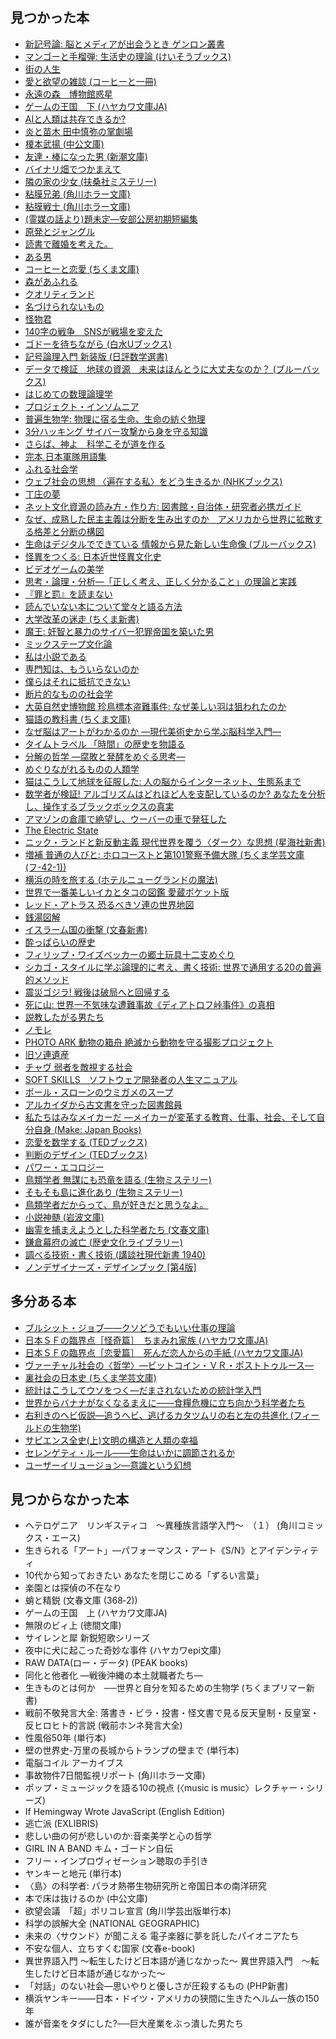 ## 見つかった本
- [新記号論: 脳とメディアが出会うとき ゲンロン叢書](https://www.lib.city.ota.tokyo.jp/bookdetail?retresult=page%3DTOTAL%26key%3D%25E6%2596%25B0%25E8%25A8%2598%25E5%258F%25B7%25E8%25AB%2596%253A%2B%25E8%2584%25B3%25E3%2581%25A8%25E3%2583%25A1%25E3%2583%2587%25E3%2582%25A3%25E3%2582%25A2%25E3%2581%258C%25E5%2587%25BA%25E4%25BC%259A%25E3%2581%2586%25E3%2581%25A8%25E3%2581%258D%2B%25E3%2582%25B2%25E3%2583%25B3%25E3%2583%25AD%25E3%2583%25B3%25E5%258F%25A2%25E6%259B%25B8%26mv%3D50%26pcnt%3D1%26reqsch%3D0%26sort%3D0%26&num=3925936&ctg=1&reqsch=0)
- [マンゴーと手榴弾: 生活史の理論 (けいそうブックス)](https://www.lib.city.ota.tokyo.jp/bookdetail?retresult=page%3DTOTAL%26key%3D%25E3%2583%259E%25E3%2583%25B3%25E3%2582%25B4%25E3%2583%25BC%25E3%2581%25A8%25E6%2589%258B%25E6%25A6%25B4%25E5%25BC%25BE%253A%2B%25E7%2594%259F%25E6%25B4%25BB%25E5%258F%25B2%25E3%2581%25AE%25E7%2590%2586%25E8%25AB%2596%2B%2528%25E3%2581%2591%25E3%2581%2584%25E3%2581%259D%25E3%2581%2586%25E3%2583%2596%25E3%2583%2583%25E3%2582%25AF%25E3%2582%25B9%2529%26mv%3D50%26pcnt%3D1%26reqsch%3D0%26sort%3D0%26&num=3888947&ctg=1&reqsch=0)
- [街の人生](https://www.lib.city.ota.tokyo.jp/bookdetail?retresult=page%3DTOTAL%26key%3D%25E8%25A1%2597%25E3%2581%25AE%25E4%25BA%25BA%25E7%2594%259F%26mv%3D50%26pcnt%3D1%26reqsch%3D0%26sort%3D0%26&num=3372540&ctg=1&reqsch=0)
- [愛と欲望の雑談 (コーヒーと一冊)](https://www.lib.city.ota.tokyo.jp/bookdetail?retresult=page%3DTOTAL%26key%3D%25E6%2584%259B%25E3%2581%25A8%25E6%25AC%25B2%25E6%259C%259B%25E3%2581%25AE%25E9%259B%2591%25E8%25AB%2587%2B%2528%25E3%2582%25B3%25E3%2583%25BC%25E3%2583%2592%25E3%2583%25BC%25E3%2581%25A8%25E4%25B8%2580%25E5%2586%258A%2529%26mv%3D50%26pcnt%3D1%26reqsch%3D0%26sort%3D0%26&num=3648610&ctg=1&reqsch=0)
- [永遠の森　博物館惑星](https://www.lib.city.ota.tokyo.jp/bookdetail?retresult=page%3DTOTAL%26key%3D%25E6%25B0%25B8%25E9%2581%25A0%25E3%2581%25AE%25E6%25A3%25AE%25E3%2580%2580%25E5%258D%259A%25E7%2589%25A9%25E9%25A4%25A8%25E6%2583%2591%25E6%2598%259F%26mv%3D50%26pcnt%3D1%26reqsch%3D0%26sort%3D0%26&num=316014&ctg=1&reqsch=0)
- [ゲームの王国　下 (ハヤカワ文庫JA)](https://www.lib.city.ota.tokyo.jp/bookdetail?retresult=page%3DTOTAL%26key%3D%25E3%2582%25B2%25E3%2583%25BC%25E3%2583%25A0%25E3%2581%25AE%25E7%258E%258B%25E5%259B%25BD%25E3%2580%2580%25E4%25B8%258B%2B%2528%25E3%2583%258F%25E3%2583%25A4%25E3%2582%25AB%25E3%2583%25AF%25E6%2596%2587%25E5%25BA%25ABJA%2529%26mv%3D50%26pcnt%3D1%26reqsch%3D0%26sort%3D0%26&num=3695334&ctg=1&reqsch=0)
- [AIと人類は共存できるか?](https://www.lib.city.ota.tokyo.jp/bookdetail?retresult=page%3DTOTAL%26key%3DAI%25E3%2581%25A8%25E4%25BA%25BA%25E9%25A1%259E%25E3%2581%25AF%25E5%2585%25B1%25E5%25AD%2598%25E3%2581%25A7%25E3%2581%258D%25E3%2582%258B%25E3%2581%258B%253F%26mv%3D50%26pcnt%3D1%26reqsch%3D0%26sort%3D0%26&num=3674354&ctg=1&reqsch=0)
- [炎と苗木 田中慎弥の掌劇場](https://www.lib.city.ota.tokyo.jp/bookdetail?retresult=page%3DTOTAL%26key%3D%25E7%2582%258E%25E3%2581%25A8%25E8%258B%2597%25E6%259C%25A8%2B%25E7%2594%25B0%25E4%25B8%25AD%25E6%2585%258E%25E5%25BC%25A5%25E3%2581%25AE%25E6%258E%258C%25E5%258A%2587%25E5%25A0%25B4%26mv%3D50%26pcnt%3D1%26reqsch%3D0%26sort%3D0%26&num=3616449&ctg=1&reqsch=0)
- [榎本武揚 (中公文庫)](https://www.lib.city.ota.tokyo.jp/bookdetail?retresult=page%3DTOTAL%26key%3D%25E6%25A6%258E%25E6%259C%25AC%25E6%25AD%25A6%25E6%258F%259A%2B%2528%25E4%25B8%25AD%25E5%2585%25AC%25E6%2596%2587%25E5%25BA%25AB%2529%26mv%3D50%26pcnt%3D1%26reqsch%3D0%26sort%3D0%26&num=2862422&ctg=1&reqsch=0)
- [友達・棒になった男 (新潮文庫)](https://www.lib.city.ota.tokyo.jp/bookdetail?retresult=page%3DTOTAL%26key%3D%25E5%258F%258B%25E9%2581%2594%25E3%2583%25BB%25E6%25A3%2592%25E3%2581%25AB%25E3%2581%25AA%25E3%2581%25A3%25E3%2581%259F%25E7%2594%25B7%2B%2528%25E6%2596%25B0%25E6%25BD%25AE%25E6%2596%2587%25E5%25BA%25AB%2529%26mv%3D50%26pcnt%3D1%26reqsch%3D0%26sort%3D0%26&num=675350&ctg=1&reqsch=0)
- [バイナリ畑でつかまえて](https://www.lib.city.ota.tokyo.jp/bookdetail?retresult=page%3DTOTAL%26key%3D%25E3%2583%25A9%25E3%2582%25A4%25E9%25BA%25A6%25E7%2595%2591%25E3%2581%25A7%25E3%2581%25A4%25E3%2581%258B%25E3%2581%25BE%25E3%2581%2588%25E3%2581%25A6%26mv%3D50%26pcnt%3D1%26reqsch%3D0%26sort%3D0%26&num=1080666&ctg=1&reqsch=0)
- [隣の家の少女 (扶桑社ミステリー)](https://www.lib.city.ota.tokyo.jp/bookdetail?retresult=page%3DTOTAL%26key%3D%25E9%259A%25A3%25E3%2581%25AE%25E5%25AE%25B6%25E3%2581%25AE%25E5%25B0%2591%25E5%25A5%25B3%2B%2528%25E6%2589%25B6%25E6%25A1%2591%25E7%25A4%25BE%25E3%2583%259F%25E3%2582%25B9%25E3%2583%2586%25E3%2583%25AA%25E3%2583%25BC%2529%26mv%3D50%26pcnt%3D1%26reqsch%3D0%26sort%3D0%26&num=213087&ctg=1&reqsch=0)
- [粘膜兄弟 (角川ホラー文庫)](https://www.lib.city.ota.tokyo.jp/bookdetail?retresult=page%3DTOTAL%26key%3D%25E7%25B2%2598%25E8%2586%259C%25E5%2585%2584%25E5%25BC%259F%2B%2528%25E8%25A7%2592%25E5%25B7%259D%25E3%2583%259B%25E3%2583%25A9%25E3%2583%25BC%25E6%2596%2587%25E5%25BA%25AB%2529%26mv%3D50%26pcnt%3D1%26reqsch%3D0%26sort%3D0%26&num=2850358&ctg=1&reqsch=0)
- [粘膜戦士 (角川ホラー文庫)](https://www.lib.city.ota.tokyo.jp/bookdetail?retresult=page%3DTOTAL%26key%3D%25E7%25B2%2598%25E8%2586%259C%25E6%2588%25A6%25E5%25A3%25AB%2B%2528%25E8%25A7%2592%25E5%25B7%259D%25E3%2583%259B%25E3%2583%25A9%25E3%2583%25BC%25E6%2596%2587%25E5%25BA%25AB%2529%26mv%3D50%26pcnt%3D1%26reqsch%3D0%26sort%3D0%26&num=3075319&ctg=1&reqsch=0)
- [(霊媒の話より)題未定―安部公房初期短編集](https://www.lib.city.ota.tokyo.jp/bookdetail?retresult=page%3DTOTAL%26key%3D%25E9%259C%258A%25E5%25AA%2592%25E3%2581%25AE%25E8%25A9%25B1%25E3%2582%2588%25E3%2582%258A%2B%25E5%25AE%2589%25E9%2583%25A8%25E5%2585%25AC%25E6%2588%25BF%25E5%2588%259D%25E6%259C%259F%25E7%259F%25AD%25E7%25B7%25A8%25E9%259B%2586%26mv%3D50%26pcnt%3D1%26reqsch%3D0%26sort%3D0%26&num=3195838&ctg=1&reqsch=0)
- [原発とジャングル](https://www.lib.city.ota.tokyo.jp/bookdetail?retresult=page%3DTOTAL%26key%3D%25E5%258E%259F%25E7%2599%25BA%25E3%2581%25A8%25E3%2582%25B8%25E3%2583%25A3%25E3%2583%25B3%25E3%2582%25B0%25E3%2583%25AB%26mv%3D50%26pcnt%3D1%26reqsch%3D0%26sort%3D0%26&num=3842796&ctg=1&reqsch=0)
- [読書で離婚を考えた。](https://www.lib.city.ota.tokyo.jp/bookdetail?retresult=page%3DTOTAL%26key%3D%25E8%25AA%25AD%25E6%259B%25B8%25E3%2581%25A7%25E9%259B%25A2%25E5%25A9%259A%25E3%2582%2592%25E8%2580%2583%25E3%2581%2588%25E3%2581%259F%25E3%2580%2582%26mv%3D50%26pcnt%3D1%26reqsch%3D0%26sort%3D0%26&num=3742434&ctg=1&reqsch=0)
- [ある男](https://www.lib.city.ota.tokyo.jp/bookdetail?retresult=page%3DTOTAL%26key%3D%25E3%2581%2582%25E3%2582%258B%25E7%2594%25B7%26mv%3D50%26pcnt%3D1%26reqsch%3D0%26sort%3D0%26&num=3152701&ctg=1&reqsch=0)
- [コーヒーと恋愛 (ちくま文庫)](https://www.lib.city.ota.tokyo.jp/bookdetail?retresult=page%3DTOTAL%26key%3D%25E3%2582%25B3%25E3%2583%25BC%25E3%2583%2592%25E3%2583%25BC%25E3%2581%25A8%25E6%2581%258B%25E6%2584%259B%2B%2528%25E3%2581%25A1%25E3%2581%258F%25E3%2581%25BE%25E6%2596%2587%25E5%25BA%25AB%2529%26mv%3D50%26pcnt%3D1%26reqsch%3D0%26sort%3D0%26&num=3229534&ctg=1&reqsch=0)
- [森があふれる](https://www.lib.city.ota.tokyo.jp/bookdetail?retresult=page%3DTOTAL%26key%3D%25E6%25A3%25AE%25E3%2581%258C%25E3%2581%2582%25E3%2581%25B5%25E3%2582%258C%25E3%2582%258B%26mv%3D50%26pcnt%3D1%26reqsch%3D0%26sort%3D0%26&num=3967359&ctg=1&reqsch=0)
- [クオリティランド](https://www.lib.city.ota.tokyo.jp/bookdetail?retresult=page%3DTOTAL%26key%3D%25E3%2582%25AF%25E3%2582%25AA%25E3%2583%25AA%25E3%2583%2586%25E3%2582%25A3%25E3%2583%25A9%25E3%2583%25B3%25E3%2583%2589%26mv%3D50%26pcnt%3D1%26reqsch%3D0%26sort%3D0%26&num=3971717&ctg=1&reqsch=0)
- [名づけられないもの](https://www.lib.city.ota.tokyo.jp/bookdetail?retresult=page%3DTOTAL%26key%3D%25E5%2590%258D%25E3%2581%25A5%25E3%2581%2591%25E3%2582%2589%25E3%2582%258C%25E3%2581%25AA%25E3%2581%2584%25E3%2582%2582%25E3%2581%25AE%26mv%3D50%26pcnt%3D1%26reqsch%3D0%26sort%3D0%26&num=3995461&ctg=1&reqsch=0)
- [怪物君](https://www.lib.city.ota.tokyo.jp/bookdetail?retresult=page%3DTOTAL%26key%3D%25E6%2580%25AA%25E7%2589%25A9%25E5%2590%259B%26mv%3D50%26pcnt%3D1%26reqsch%3D0%26sort%3D0%26&num=3622279&ctg=1&reqsch=0)
- [140字の戦争　SNSが戦場を変えた](https://www.lib.city.ota.tokyo.jp/bookdetail?retresult=page%3DTOTAL%26key%3D140%25E5%25AD%2597%25E3%2581%25AE%25E6%2588%25A6%25E4%25BA%2589%25E3%2580%2580SNS%25E3%2581%258C%25E6%2588%25A6%25E5%25A0%25B4%25E3%2582%2592%25E5%25A4%2589%25E3%2581%2588%25E3%2581%259F%26mv%3D50%26pcnt%3D1%26reqsch%3D0%26sort%3D0%26&num=3948328&ctg=1&reqsch=0)
- [ゴドーを待ちながら (白水Uブックス)](https://www.lib.city.ota.tokyo.jp/bookdetail?retresult=page%3DTOTAL%26key%3D%25E3%2582%25B4%25E3%2583%2589%25E3%2583%25BC%25E3%2582%2592%25E5%25BE%2585%25E3%2581%25A1%25E3%2581%25AA%25E3%2581%258C%25E3%2582%2589%2B%2528%25E7%2599%25BD%25E6%25B0%25B4U%25E3%2583%2596%25E3%2583%2583%25E3%2582%25AF%25E3%2582%25B9%2529%26mv%3D50%26pcnt%3D1%26reqsch%3D0%26sort%3D0%26&num=3250697&ctg=1&reqsch=0)
- [記号論理入門 新装版 (日評数学選書)](https://www.lib.city.ota.tokyo.jp/bookdetail?retresult=page%3DTOTAL%26key%3D%25E8%25A8%2598%25E5%258F%25B7%25E8%25AB%2596%25E7%2590%2586%25E5%2585%25A5%25E9%2596%2580%2B%25E6%2596%25B0%25E8%25A3%2585%25E7%2589%2588%2B%2528%25E6%2597%25A5%25E8%25A9%2595%25E6%2595%25B0%25E5%25AD%25A6%25E9%2581%25B8%25E6%259B%25B8%2529%26mv%3D50%26pcnt%3D1%26reqsch%3D0%26sort%3D0%26&num=2106801&ctg=1&reqsch=0)
- [データで検証　地球の資源　未来はほんとうに大丈夫なのか？ (ブルーバックス)](https://www.lib.city.ota.tokyo.jp/bookdetail?retresult=page%3DTOTAL%26key%3D%25E3%2583%2587%25E3%2583%25BC%25E3%2582%25BF%25E3%2581%25A7%25E6%25A4%259C%25E8%25A8%25BC%25E3%2580%2580%25E5%259C%25B0%25E7%2590%2583%25E3%2581%25AE%25E8%25B3%2587%25E6%25BA%2590%25E3%2580%2580%25E6%259C%25AA%25E6%259D%25A5%25E3%2581%25AF%25E3%2581%25BB%25E3%2582%2593%25E3%2581%25A8%25E3%2581%2586%25E3%2581%25AB%25E5%25A4%25A7%25E4%25B8%2588%25E5%25A4%25AB%25E3%2581%25AA%25E3%2581%25AE%25E3%2581%258B%25EF%25BC%259F%2B%2528%25E3%2583%2596%25E3%2583%25AB%25E3%2583%25BC%25E3%2583%2590%25E3%2583%2583%25E3%2582%25AF%25E3%2582%25B9%2529%26mv%3D50%26pcnt%3D1%26reqsch%3D0%26sort%3D0%26&num=3056937&ctg=1&reqsch=0)
- [はじめての数理論理学](https://www.lib.city.ota.tokyo.jp/bookdetail?retresult=page%3DTOTAL%26key%3D%25E3%2581%25AF%25E3%2581%2598%25E3%2582%2581%25E3%2581%25A6%25E3%2581%25AE%25E6%2595%25B0%25E7%2590%2586%25E8%25AB%2596%25E7%2590%2586%25E5%25AD%25A6%26mv%3D50%26pcnt%3D1%26reqsch%3D0%26sort%3D0%26&num=3863673&ctg=1&reqsch=0)
- [プロジェクト・インソムニア](https://www.lib.city.ota.tokyo.jp/bookdetail?retresult=page%3DTOTAL%26key%3D%25E3%2583%2597%25E3%2583%25AD%25E3%2582%25B8%25E3%2582%25A7%25E3%2582%25AF%25E3%2583%2588%25E3%2583%25BB%25E3%2582%25A4%25E3%2583%25B3%25E3%2582%25BD%25E3%2583%25A0%25E3%2583%258B%25E3%2582%25A2%26mv%3D50%26pcnt%3D1%26reqsch%3D0%26sort%3D0%26&num=4059894&ctg=1&reqsch=0)
- [普遍生物学: 物理に宿る生命、生命の紡ぐ物理](https://www.lib.city.ota.tokyo.jp/bookdetail?retresult=page%3DTOTAL%26key%3D%25E6%2599%25AE%25E9%2581%258D%25E7%2594%259F%25E7%2589%25A9%25E5%25AD%25A6%253A%2B%25E7%2589%25A9%25E7%2590%2586%25E3%2581%25AB%25E5%25AE%25BF%25E3%2582%258B%25E7%2594%259F%25E5%2591%25BD%25E3%2580%2581%25E7%2594%259F%25E5%2591%25BD%25E3%2581%25AE%25E7%25B4%25A1%25E3%2581%2590%25E7%2589%25A9%25E7%2590%2586%26mv%3D50%26pcnt%3D1%26reqsch%3D0%26sort%3D0%26&num=3989112&ctg=1&reqsch=0)
- [3分ハッキング サイバー攻撃から身を守る知識](https://www.lib.city.ota.tokyo.jp/bookdetail?retresult=page%3DTOTAL%26key%3D3%25E5%2588%2586%25E3%2583%258F%25E3%2583%2583%25E3%2582%25AD%25E3%2583%25B3%25E3%2582%25B0%2B%25E3%2582%25B5%25E3%2582%25A4%25E3%2583%2590%25E3%2583%25BC%25E6%2594%25BB%25E6%2592%2583%25E3%2581%258B%25E3%2582%2589%25E8%25BA%25AB%25E3%2582%2592%25E5%25AE%2588%25E3%2582%258B%25E7%259F%25A5%25E8%25AD%2598%26mv%3D50%26pcnt%3D1%26reqsch%3D0%26sort%3D0%26&num=4060472&ctg=1&reqsch=0)
- [さらば、神よ　科学こそが道を作る](https://www.lib.city.ota.tokyo.jp/bookdetail?retresult=page%3DTOTAL%26key%3D%25E3%2581%2595%25E3%2582%2589%25E3%2581%25B0%25E3%2580%2581%25E7%25A5%259E%25E3%2582%2588%25E3%2580%2580%25E7%25A7%2591%25E5%25AD%25A6%25E3%2581%2593%25E3%2581%259D%25E3%2581%258C%25E9%2581%2593%25E3%2582%2592%25E4%25BD%259C%25E3%2582%258B%26mv%3D50%26pcnt%3D1%26reqsch%3D0%26sort%3D0%26&num=4061345&ctg=1&reqsch=0)
- [完本 日本軍隊用語集](https://www.lib.city.ota.tokyo.jp/bookdetail?retresult=page%3DTOTAL%26key%3D%25E5%25AE%258C%25E6%259C%25AC%2B%25E6%2597%25A5%25E6%259C%25AC%25E8%25BB%258D%25E9%259A%258A%25E7%2594%25A8%25E8%25AA%259E%25E9%259B%2586%26mv%3D50%26pcnt%3D1%26reqsch%3D0%26sort%3D0%26&num=2985082&ctg=1&reqsch=0)
- [ふれる社会学](https://www.lib.city.ota.tokyo.jp/bookdetail?retresult=page%3DTOTAL%26key%3D%25E3%2581%25B5%25E3%2582%258C%25E3%2582%258B%25E7%25A4%25BE%25E4%25BC%259A%25E5%25AD%25A6%26mv%3D50%26pcnt%3D1%26reqsch%3D0%26sort%3D0%26&num=3992497&ctg=1&reqsch=0)
- [ウェブ社会の思想 〈遍在する私〉をどう生きるか (NHKブックス)](https://www.lib.city.ota.tokyo.jp/bookdetail?retresult=page%3DTOTAL%26key%3D%25E3%2582%25A6%25E3%2582%25A7%25E3%2583%2596%25E7%25A4%25BE%25E4%25BC%259A%25E3%2581%25AE%25E6%2580%259D%25E6%2583%25B3%2B%25E3%2580%2588%25E9%2581%258D%25E5%259C%25A8%25E3%2581%2599%25E3%2582%258B%25E7%25A7%2581%25E3%2580%2589%25E3%2582%2592%25E3%2581%25A9%25E3%2581%2586%25E7%2594%259F%25E3%2581%258D%25E3%2582%258B%25E3%2581%258B%2B%2528NHK%25E3%2583%2596%25E3%2583%2583%25E3%2582%25AF%25E3%2582%25B9%2529%26mv%3D50%26pcnt%3D1%26reqsch%3D0%26sort%3D0%26&num=2425922&ctg=1&reqsch=0)
- [丁庄の夢](https://www.lib.city.ota.tokyo.jp/bookdetail?retresult=page%3DTOTAL%26key%3D%25E4%25B8%2581%25E5%25BA%2584%25E3%2581%25AE%25E5%25A4%25A2%26mv%3D50%26pcnt%3D1%26reqsch%3D0%26sort%3D0%26&num=2374528&ctg=1&reqsch=0)
- [ネット文化資源の読み方・作り方: 図書館・自治体・研究者必携ガイド](https://www.lib.city.ota.tokyo.jp/bookdetail?retresult=page%3DTOTAL%26key%3D%25E3%2583%258D%25E3%2583%2583%25E3%2583%2588%25E6%2596%2587%25E5%258C%2596%25E8%25B3%2587%25E6%25BA%2590%25E3%2581%25AE%25E8%25AA%25AD%25E3%2581%25BF%25E6%2596%25B9%25E3%2583%25BB%25E4%25BD%259C%25E3%2582%258A%25E6%2596%25B9%253A%2B%25E5%259B%25B3%25E6%259B%25B8%25E9%25A4%25A8%25E3%2583%25BB%25E8%2587%25AA%25E6%25B2%25BB%25E4%25BD%2593%25E3%2583%25BB%25E7%25A0%2594%25E7%25A9%25B6%25E8%2580%2585%25E5%25BF%2585%25E6%2590%25BA%25E3%2582%25AC%25E3%2582%25A4%25E3%2583%2589%26mv%3D50%26pcnt%3D1%26reqsch%3D0%26sort%3D0%26&num=3968235&ctg=1&reqsch=0)
- [なぜ、成熟した民主主義は分断を生み出すのか　アメリカから世界に拡散する格差と分断の構図](https://www.lib.city.ota.tokyo.jp/bookdetail?retresult=page%3DTOTAL%26key%3D%25E3%2581%25AA%25E3%2581%259C%25E3%2580%2581%25E6%2588%2590%25E7%2586%259F%25E3%2581%2597%25E3%2581%259F%25E6%25B0%2591%25E4%25B8%25BB%25E4%25B8%25BB%25E7%25BE%25A9%25E3%2581%25AF%25E5%2588%2586%25E6%2596%25AD%25E3%2582%2592%25E7%2594%259F%25E3%2581%25BF%25E5%2587%25BA%25E3%2581%2599%25E3%2581%25AE%25E3%2581%258B%25E3%2580%2580%25E3%2582%25A2%25E3%2583%25A1%25E3%2583%25AA%25E3%2582%25AB%25E3%2581%258B%25E3%2582%2589%25E4%25B8%2596%25E7%2595%258C%25E3%2581%25AB%25E6%258B%25A1%25E6%2595%25A3%25E3%2581%2599%25E3%2582%258B%25E6%25A0%25BC%25E5%25B7%25AE%25E3%2581%25A8%25E5%2588%2586%25E6%2596%25AD%25E3%2581%25AE%25E6%25A7%258B%25E5%259B%25B3%26mv%3D50%26pcnt%3D1%26reqsch%3D0%26sort%3D0%26&num=4006305&ctg=1&reqsch=0)
- [生命はデジタルでできている 情報から見た新しい生命像 (ブルーバックス)](https://www.lib.city.ota.tokyo.jp/bookdetail?retresult=page%3DTOTAL%26key%3D%25E7%2594%259F%25E5%2591%25BD%25E3%2581%25AF%25E3%2583%2587%25E3%2582%25B8%25E3%2582%25BF%25E3%2583%25AB%25E3%2581%25A7%25E3%2581%25A7%25E3%2581%258D%25E3%2581%25A6%25E3%2581%2584%25E3%2582%258B%2B%25E6%2583%2585%25E5%25A0%25B1%25E3%2581%258B%25E3%2582%2589%25E8%25A6%258B%25E3%2581%259F%25E6%2596%25B0%25E3%2581%2597%25E3%2581%2584%25E7%2594%259F%25E5%2591%25BD%25E5%2583%258F%2B%2528%25E3%2583%2596%25E3%2583%25AB%25E3%2583%25BC%25E3%2583%2590%25E3%2583%2583%25E3%2582%25AF%25E3%2582%25B9%2529%26mv%3D50%26pcnt%3D1%26reqsch%3D0%26sort%3D0%26&num=4043956&ctg=1&reqsch=0)
- [怪異をつくる: 日本近世怪異文化史](https://www.lib.city.ota.tokyo.jp/bookdetail?retresult=page%3DTOTAL%26key%3D%25E6%2580%25AA%25E7%2595%25B0%25E3%2582%2592%25E3%2581%25A4%25E3%2581%258F%25E3%2582%258B%253A%2B%25E6%2597%25A5%25E6%259C%25AC%25E8%25BF%2591%25E4%25B8%2596%25E6%2580%25AA%25E7%2595%25B0%25E6%2596%2587%25E5%258C%2596%25E5%258F%25B2%26mv%3D50%26pcnt%3D1%26reqsch%3D0%26sort%3D0%26&num=4029651&ctg=1&reqsch=0)
- [ビデオゲームの美学](https://www.lib.city.ota.tokyo.jp/bookdetail?retresult=page%3DTOTAL%26key%3D%25E3%2583%2593%25E3%2583%2587%25E3%2582%25AA%25E3%2582%25B2%25E3%2583%25BC%25E3%2583%25A0%26mv%3D50%26pcnt%3D1%26reqsch%3D0%26sort%3D0%26&num=3647635&ctg=1&reqsch=0)
- [思考・論理・分析―「正しく考え、正しく分かること」の理論と実践](https://www.lib.city.ota.tokyo.jp/bookdetail?retresult=page%3DTOTAL%26key%3D%25E3%2580%258C%25E6%25AD%25A3%25E3%2581%2597%25E3%2581%258F%25E8%2580%2583%25E3%2581%2588%25E3%2580%2581%25E6%25AD%25A3%25E3%2581%2597%25E3%2581%258F%25E5%2588%2586%25E3%2581%258B%25E3%2582%258B%25E3%2581%2593%25E3%2581%25A8%25E3%2580%258D%25E3%2581%25AE%25E7%2590%2586%25E8%25AB%2596%25E3%2581%25A8%25E5%25AE%259F%25E8%25B7%25B5%26mv%3D50%26pcnt%3D1%26reqsch%3D0%26sort%3D0%26&num=1803521&ctg=1&reqsch=0)
- [『罪と罰』を読まない](https://www.lib.city.ota.tokyo.jp/bookdetail?retresult=page%3DTOTAL%26key%3D%25E3%2580%258E%25E7%25BD%25AA%25E3%2581%25A8%25E7%25BD%25B0%25E3%2580%258F%25E3%2582%2592%25E8%25AA%25AD%25E3%2581%25BE%25E3%2581%25AA%25E3%2581%2584%26mv%3D50%26pcnt%3D1%26reqsch%3D0%26sort%3D0%26&num=3561748&ctg=1&reqsch=0)
- [読んでいない本について堂々と語る方法](https://www.lib.city.ota.tokyo.jp/bookdetail?retresult=page%3DTOTAL%26key%3D%25E8%25AA%25AD%25E3%2582%2593%25E3%2581%25A7%25E3%2581%2584%25E3%2581%25AA%25E3%2581%2584%25E6%259C%25AC%25E3%2581%25AB%25E3%2581%25A4%25E3%2581%2584%25E3%2581%25A6%25E5%25A0%2582%25E3%2580%2585%25E3%2581%25A8%25E8%25AA%259E%25E3%2582%258B%25E6%2596%25B9%25E6%25B3%2595%26mv%3D50%26pcnt%3D1%26reqsch%3D0%26sort%3D0%26&num=2639371&ctg=1&reqsch=0)
- [大学改革の迷走 (ちくま新書)](https://www.lib.city.ota.tokyo.jp/bookdetail?retresult=page%3DTOTAL%26key%3D%25E5%25A4%25A7%25E5%25AD%25A6%25E6%2594%25B9%25E9%259D%25A9%25E3%2581%25AE%25E8%25BF%25B7%25E8%25B5%25B0%2B%2528%25E3%2581%25A1%25E3%2581%258F%25E3%2581%25BE%25E6%2596%25B0%25E6%259B%25B8%2529%26mv%3D50%26pcnt%3D1%26reqsch%3D0%26sort%3D0%26&num=3991598&ctg=1&reqsch=0)
- [魔王: 奸智と暴力のサイバー犯罪帝国を築いた男](https://www.lib.city.ota.tokyo.jp/bookdetail?retresult=page%3DTOTAL%26key%3D%25E9%25AD%2594%25E7%258E%258B%253A%2B%25E5%25A5%25B8%25E6%2599%25BA%25E3%2581%25A8%25E6%259A%25B4%25E5%258A%259B%25E3%2581%25AE%25E3%2582%25B5%25E3%2582%25A4%25E3%2583%2590%25E3%2583%25BC%25E7%258A%25AF%25E7%25BD%25AA%25E5%25B8%259D%25E5%259B%25BD%25E3%2582%2592%25E7%25AF%2589%25E3%2581%2584%25E3%2581%259F%25E7%2594%25B7%26mv%3D50%26pcnt%3D1%26reqsch%3D0%26sort%3D0%26&num=3986661&ctg=1&reqsch=0)
- [ミックステープ文化論](https://www.lib.city.ota.tokyo.jp/bookdetail?retresult=page%3DTOTAL%26key%3D%25E3%2583%259F%25E3%2583%2583%25E3%2582%25AF%25E3%2582%25B9%25E3%2583%2586%25E3%2583%25BC%25E3%2583%2597%25E6%2596%2587%25E5%258C%2596%25E8%25AB%2596%26mv%3D50%26pcnt%3D1%26reqsch%3D0%26sort%3D0%26&num=3861781&ctg=1&reqsch=0)
- [私は小説である](https://www.lib.city.ota.tokyo.jp/bookdetail?retresult=page%3DTOTAL%26key%3D%25E7%25A7%2581%25E3%2581%25AF%25E5%25B0%258F%25E8%25AA%25AC%25E3%2581%25A7%25E3%2581%2582%25E3%2582%258B%26mv%3D50%26pcnt%3D1%26reqsch%3D0%26sort%3D0%26&num=3972650&ctg=1&reqsch=0)
- [専門知は、もういらないのか](https://www.lib.city.ota.tokyo.jp/bookdetail?retresult=page%3DTOTAL%26key%3D%25E5%25B0%2582%25E9%2596%2580%25E7%259F%25A5%25E3%2581%25AF%25E3%2580%2581%25E3%2582%2582%25E3%2581%2586%25E3%2581%2584%25E3%2582%2589%25E3%2581%25AA%25E3%2581%2584%25E3%2581%25AE%25E3%2581%258B%26mv%3D50%26pcnt%3D1%26reqsch%3D0%26sort%3D0%26&num=3959812&ctg=1&reqsch=0)
- [僕らはそれに抵抗できない](https://www.lib.city.ota.tokyo.jp/bookdetail?retresult=page%3DTOTAL%26key%3D%25E5%2583%2595%25E3%2582%2589%25E3%2581%25AF%25E3%2581%259D%25E3%2582%258C%25E3%2581%25AB%25E6%258A%25B5%25E6%258A%2597%25E3%2581%25A7%25E3%2581%258D%25E3%2581%25AA%25E3%2581%2584%26mv%3D50%26pcnt%3D1%26reqsch%3D0%26sort%3D0%26&num=3959895&ctg=1&reqsch=0)
- [断片的なものの社会学](https://www.lib.city.ota.tokyo.jp/bookdetail?retresult=page%3DTOTAL%26key%3D%25E6%2596%25AD%25E7%2589%2587%25E7%259A%2584%25E3%2581%25AA%25E3%2582%2582%25E3%2581%25AE%25E3%2581%25AE%25E7%25A4%25BE%25E4%25BC%259A%25E5%25AD%25A6%26mv%3D50%26pcnt%3D1%26reqsch%3D0%26sort%3D0%26&num=3495467&ctg=1&reqsch=0)
- [大英自然史博物館 珍鳥標本盗難事件: なぜ美しい羽は狙われたのか](https://www.lib.city.ota.tokyo.jp/bookdetail?retresult=page%3DTOTAL%26key%3D%25E5%25A4%25A7%25E8%258B%25B1%25E8%2587%25AA%25E7%2584%25B6%25E5%258F%25B2%25E5%258D%259A%25E7%2589%25A9%25E9%25A4%25A8%2B%25E7%258F%258D%25E9%25B3%25A5%25E6%25A8%2599%25E6%259C%25AC%25E7%259B%2597%25E9%259B%25A3%25E4%25BA%258B%25E4%25BB%25B6%253A%2B%25E3%2581%25AA%25E3%2581%259C%25E7%25BE%258E%25E3%2581%2597%25E3%2581%2584%25E7%25BE%25BD%25E3%2581%25AF%25E7%258B%2599%25E3%2582%258F%25E3%2582%258C%25E3%2581%259F%25E3%2581%25AE%25E3%2581%258B%26mv%3D50%26pcnt%3D1%26reqsch%3D0%26sort%3D0%26&num=3968813&ctg=1&reqsch=0)
- [猫語の教科書 (ちくま文庫)](https://www.lib.city.ota.tokyo.jp/bookdetail?retresult=page%3DTOTAL%26key%3D%25E7%258C%25AB%25E8%25AA%259E%25E3%2581%25AE%25E6%2595%2599%25E7%25A7%2591%25E6%259B%25B8%2B%2528%25E3%2581%25A1%25E3%2581%258F%25E3%2581%25BE%25E6%2596%2587%25E5%25BA%25AB%2529%26mv%3D50%26pcnt%3D1%26reqsch%3D0%26sort%3D0%26&num=230751&ctg=1&reqsch=0)
- [なぜ脳はアートがわかるのか ―現代美術史から学ぶ脳科学入門―](https://www.lib.city.ota.tokyo.jp/bookdetail?retresult=page%3DTOTAL%26key%3D%25E3%2581%25AA%25E3%2581%259C%25E8%2584%25B3%25E3%2581%25AF%25E3%2582%25A2%25E3%2583%25BC%25E3%2583%2588%25E3%2581%258C%25E3%2582%258F%25E3%2581%258B%25E3%2582%258B%25E3%2581%25AE%25E3%2581%258B%2B%25E2%2580%2595%25E7%258F%25BE%25E4%25BB%25A3%25E7%25BE%258E%25E8%25A1%2593%25E5%258F%25B2%25E3%2581%258B%25E3%2582%2589%25E5%25AD%25A6%25E3%2581%25B6%25E8%2584%25B3%25E7%25A7%2591%25E5%25AD%25A6%25E5%2585%25A5%25E9%2596%2580%25E2%2580%2595%26mv%3D50%26pcnt%3D1%26reqsch%3D0%26sort%3D0%26&num=3954509&ctg=1&reqsch=0)
- [タイムトラベル 「時間」の歴史を物語る](https://www.lib.city.ota.tokyo.jp/bookdetail?retresult=page%3DTOTAL%26key%3D%25E3%2582%25BF%25E3%2582%25A4%25E3%2583%25A0%25E3%2583%2588%25E3%2583%25A9%25E3%2583%2599%25E3%2583%25AB%2B%25E3%2580%258C%25E6%2599%2582%25E9%2596%2593%25E3%2580%258D%25E3%2581%25AE%25E6%25AD%25B4%25E5%258F%25B2%25E3%2582%2592%25E7%2589%25A9%25E8%25AA%259E%25E3%2582%258B%26mv%3D50%26pcnt%3D1%26reqsch%3D0%26sort%3D0%26&num=3868770&ctg=1&reqsch=0)
- [分解の哲学 ―腐敗と発酵をめぐる思考―](https://www.lib.city.ota.tokyo.jp/bookdetail?retresult=page%3DTOTAL%26key%3D%25E5%2588%2586%25E8%25A7%25A3%25E3%2581%25AE%25E5%2593%25B2%25E5%25AD%25A6%2B%25E2%2580%2595%25E8%2585%2590%25E6%2595%2597%25E3%2581%25A8%25E7%2599%25BA%25E9%2585%25B5%25E3%2582%2592%25E3%2582%2581%25E3%2581%2590%25E3%2582%258B%25E6%2580%259D%25E8%2580%2583%25E2%2580%2595%26mv%3D50%26pcnt%3D1%26reqsch%3D0%26sort%3D0%26&num=3955103&ctg=1&reqsch=0)
- [めぐりながれるものの人類学](https://www.lib.city.ota.tokyo.jp/bookdetail?retresult=page%3DTOTAL%26key%3D%25E3%2582%2581%25E3%2581%2590%25E3%2582%258A%25E3%2581%25AA%25E3%2581%258C%25E3%2582%258C%25E3%2582%258B%25E3%2582%2582%25E3%2581%25AE%25E3%2581%25AE%25E4%25BA%25BA%25E9%25A1%259E%25E5%25AD%25A6%26mv%3D50%26pcnt%3D1%26reqsch%3D0%26sort%3D0%26&num=3953497&ctg=1&reqsch=0)
- [猫はこうして地球を征服した: 人の脳からインターネット、生態系まで](https://www.lib.city.ota.tokyo.jp/bookdetail?retresult=page%3DTOTAL%26key%3D%25E7%258C%25AB%25E3%2581%25AF%25E3%2581%2593%25E3%2581%2586%25E3%2581%2597%25E3%2581%25A6%25E5%259C%25B0%25E7%2590%2583%25E3%2582%2592%25E5%25BE%2581%25E6%259C%258D%25E3%2581%2597%25E3%2581%259F%253A%2B%25E4%25BA%25BA%25E3%2581%25AE%25E8%2584%25B3%25E3%2581%258B%25E3%2582%2589%25E3%2582%25A4%25E3%2583%25B3%25E3%2582%25BF%25E3%2583%25BC%25E3%2583%258D%25E3%2583%2583%25E3%2583%2588%25E3%2580%2581%25E7%2594%259F%25E6%2585%258B%25E7%25B3%25BB%25E3%2581%25BE%25E3%2581%25A7%26mv%3D50%26pcnt%3D1%26reqsch%3D0%26sort%3D0%26&num=3800912&ctg=1&reqsch=0)
- [数学者が検証!  アルゴリズムはどれほど人を支配しているのか? あなたを分析し、操作するブラックボックスの真実](https://www.lib.city.ota.tokyo.jp/bookdetail?retresult=page%3DTOTAL%26key%3D%25E6%2595%25B0%25E5%25AD%25A6%25E8%2580%2585%25E3%2581%258C%25E6%25A4%259C%25E8%25A8%25BC%2521%2B%2B%25E3%2582%25A2%25E3%2583%25AB%25E3%2582%25B4%25E3%2583%25AA%25E3%2582%25BA%25E3%2583%25A0%25E3%2581%25AF%25E3%2581%25A9%25E3%2582%258C%25E3%2581%25BB%25E3%2581%25A9%25E4%25BA%25BA%25E3%2582%2592%25E6%2594%25AF%25E9%2585%258D%25E3%2581%2597%25E3%2581%25A6%25E3%2581%2584%25E3%2582%258B%25E3%2581%25AE%25E3%2581%258B%253F%2B%25E3%2581%2582%25E3%2581%25AA%25E3%2581%259F%25E3%2582%2592%25E5%2588%2586%25E6%259E%2590%25E3%2581%2597%25E3%2580%2581%25E6%2593%258D%25E4%25BD%259C%25E3%2581%2599%25E3%2582%258B%25E3%2583%2596%25E3%2583%25A9%25E3%2583%2583%25E3%2582%25AF%25E3%2583%259C%25E3%2583%2583%25E3%2582%25AF%25E3%2582%25B9%25E3%2581%25AE%25E7%259C%259F%25E5%25AE%259F%26mv%3D50%26pcnt%3D1%26reqsch%3D0%26sort%3D0%26&num=3938032&ctg=1&reqsch=0)
- [アマゾンの倉庫で絶望し、ウーバーの車で発狂した](https://www.lib.city.ota.tokyo.jp/bookdetail?retresult=page%3DTOTAL%26key%3D%25E3%2582%25A2%25E3%2583%259E%25E3%2582%25BE%25E3%2583%25B3%25E3%2581%25AE%25E5%2580%2589%25E5%25BA%25AB%25E3%2581%25A7%25E7%25B5%25B6%25E6%259C%259B%25E3%2581%2597%25E3%2580%2581%25E3%2582%25A6%25E3%2583%25BC%25E3%2583%2590%25E3%2583%25BC%25E3%2581%25AE%25E8%25BB%258A%25E3%2581%25A7%25E7%2599%25BA%25E7%258B%2582%25E3%2581%2597%25E3%2581%259F%26mv%3D50%26pcnt%3D1%26reqsch%3D0%26sort%3D0%26&num=3926480&ctg=1&reqsch=0)
- [The Electric State](https://www.lib.city.ota.tokyo.jp/bookdetail?retresult=page%3DTOTAL%26key%3DThe%2BElectric%2BState%26mv%3D50%26pcnt%3D1%26reqsch%3D0%26sort%3D0%26&num=3934266&ctg=1&reqsch=0)
- [ニック・ランドと新反動主義 現代世界を覆う〈ダーク〉な思想 (星海社新書)](https://www.lib.city.ota.tokyo.jp/bookdetail?retresult=page%3DTOTAL%26key%3D%25E3%2583%258B%25E3%2583%2583%25E3%2582%25AF%25E3%2583%25BB%25E3%2583%25A9%25E3%2583%25B3%25E3%2583%2589%25E3%2581%25A8%25E6%2596%25B0%25E5%258F%258D%25E5%258B%2595%25E4%25B8%25BB%25E7%25BE%25A9%2B%25E7%258F%25BE%25E4%25BB%25A3%25E4%25B8%2596%25E7%2595%258C%25E3%2582%2592%25E8%25A6%2586%25E3%2581%2586%25E3%2580%2588%25E3%2583%2580%25E3%2583%25BC%25E3%2582%25AF%25E3%2580%2589%25E3%2581%25AA%25E6%2580%259D%25E6%2583%25B3%2B%2528%25E6%2598%259F%25E6%25B5%25B7%25E7%25A4%25BE%25E6%2596%25B0%25E6%259B%25B8%2529%26mv%3D50%26pcnt%3D1%26reqsch%3D0%26sort%3D0%26&num=3948739&ctg=1&reqsch=0)
- [増補 普通の人びと: ホロコーストと第101警察予備大隊 (ちくま学芸文庫 (フ-42-1))](https://www.lib.city.ota.tokyo.jp/bookdetail?retresult=page%3DTOTAL%26key%3D%25E5%25A2%2597%25E8%25A3%259C%2B%25E6%2599%25AE%25E9%2580%259A%25E3%2581%25AE%25E4%25BA%25BA%25E3%2581%25B3%25E3%2581%25A8%253A%2B%25E3%2583%259B%25E3%2583%25AD%25E3%2582%25B3%25E3%2583%25BC%25E3%2582%25B9%25E3%2583%2588%25E3%2581%25A8%25E7%25AC%25AC101%25E8%25AD%25A6%25E5%25AF%259F%25E4%25BA%2588%25E5%2582%2599%25E5%25A4%25A7%25E9%259A%258A%2B%2528%25E3%2581%25A1%25E3%2581%258F%25E3%2581%25BE%25E5%25AD%25A6%25E8%258A%25B8%25E6%2596%2587%25E5%25BA%25AB%2B%2528%25E3%2583%2595-42-1%2529%2529%26mv%3D50%26pcnt%3D1%26reqsch%3D0%26sort%3D0%26&num=3943549&ctg=1&reqsch=0)
- [横浜の時を旅する (ホテルニューグランドの魔法)](https://www.lib.city.ota.tokyo.jp/bookdetail?retresult=page%3DTOTAL%26key%3D%25E6%25A8%25AA%25E6%25B5%259C%25E3%2581%25AE%25E6%2599%2582%25E3%2582%2592%25E6%2597%2585%25E3%2581%2599%25E3%2582%258B%2B%2528%25E3%2583%259B%25E3%2583%2586%25E3%2583%25AB%25E3%2583%258B%25E3%2583%25A5%25E3%2583%25BC%25E3%2582%25B0%25E3%2583%25A9%25E3%2583%25B3%25E3%2583%2589%25E3%2581%25AE%25E9%25AD%2594%25E6%25B3%2595%2529%26mv%3D50%26pcnt%3D1%26reqsch%3D0%26sort%3D0%26&num=3056476&ctg=1&reqsch=0)
- [世界で一番美しいイカとタコの図鑑 愛蔵ポケット版](https://www.lib.city.ota.tokyo.jp/bookdetail?retresult=page%3DTOTAL%26key%3D%25E4%25B8%2596%25E7%2595%258C%25E3%2581%25A7%25E4%25B8%2580%25E7%2595%25AA%25E7%25BE%258E%25E3%2581%2597%25E3%2581%2584%25E3%2582%25A4%25E3%2582%25AB%25E3%2581%25A8%25E3%2582%25BF%25E3%2582%25B3%25E3%2581%25AE%25E5%259B%25B3%25E9%2591%2591%26mv%3D50%26pcnt%3D1%26reqsch%3D0%26sort%3D0%26&num=3381547&ctg=1&reqsch=0)
- [レッド・アトラス 恐るべきソ連の世界地図](https://www.lib.city.ota.tokyo.jp/bookdetail?retresult=page%3DTOTAL%26key%3D%25E3%2583%25AC%25E3%2583%2583%25E3%2583%2589%25E3%2583%25BB%25E3%2582%25A2%25E3%2583%2588%25E3%2583%25A9%25E3%2582%25B9%2B%25E6%2581%2590%25E3%2582%258B%25E3%2581%25B9%25E3%2581%258D%25E3%2582%25BD%25E9%2580%25A3%25E3%2581%25AE%25E4%25B8%2596%25E7%2595%258C%25E5%259C%25B0%25E5%259B%25B3%26mv%3D50%26pcnt%3D1%26reqsch%3D0%26sort%3D0%26&num=3928676&ctg=1&reqsch=0)
- [銭湯図解](https://www.lib.city.ota.tokyo.jp/bookdetail?retresult=page%3DTOTAL%26key%3D%25E9%258A%25AD%25E6%25B9%25AF%25E5%259B%25B3%25E8%25A7%25A3%26mv%3D50%26pcnt%3D1%26reqsch%3D0%26sort%3D0%26&num=3919557&ctg=1&reqsch=0)
- [イスラーム国の衝撃 (文春新書)](https://www.lib.city.ota.tokyo.jp/bookdetail?retresult=page%3DTOTAL%26key%3D%25E3%2582%25A4%25E3%2582%25B9%25E3%2583%25A9%25E3%2583%25BC%25E3%2583%25A0%25E5%259B%25BD%25E3%2581%25AE%25E8%25A1%259D%25E6%2592%2583%2B%2528%25E6%2596%2587%25E6%2598%25A5%25E6%2596%25B0%25E6%259B%25B8%2529%26mv%3D50%26pcnt%3D1%26reqsch%3D0%26sort%3D0%26&num=3448627&ctg=1&reqsch=0)
- [酔っぱらいの歴史](https://www.lib.city.ota.tokyo.jp/bookdetail?retresult=page%3DTOTAL%26key%3D%25E9%2585%2594%25E3%2581%25A3%25E3%2581%25B1%25E3%2582%2589%25E3%2581%2584%25E3%2581%25AE%25E6%25AD%25B4%25E5%258F%25B2%26mv%3D50%26pcnt%3D1%26reqsch%3D0%26sort%3D0%26&num=3903756&ctg=1&reqsch=0)
- [フィリップ・ワイズベッカーの郷土玩具十二支めぐり](https://www.lib.city.ota.tokyo.jp/bookdetail?retresult=page%3DTOTAL%26key%3D%25E3%2583%2595%25E3%2582%25A3%25E3%2583%25AA%25E3%2583%2583%25E3%2583%2597%25E3%2583%25BB%25E3%2583%25AF%25E3%2582%25A4%25E3%2582%25BA%25E3%2583%2599%25E3%2583%2583%25E3%2582%25AB%25E3%2583%25BC%25E3%2581%25AE%25E9%2583%25B7%25E5%259C%259F%25E7%258E%25A9%25E5%2585%25B7%25E5%258D%2581%25E4%25BA%258C%25E6%2594%25AF%25E3%2582%2581%25E3%2581%2590%25E3%2582%258A%26mv%3D50%26pcnt%3D1%26reqsch%3D0%26sort%3D0%26&num=3893078&ctg=1&reqsch=0)
- [シカゴ・スタイルに学ぶ論理的に考え、書く技術: 世界で通用する20の普遍的メソッド](https://www.lib.city.ota.tokyo.jp/bookdetail?retresult=page%3DTOTAL%26key%3D%25E3%2582%25B7%25E3%2582%25AB%25E3%2582%25B4%25E3%2583%25BB%25E3%2582%25B9%25E3%2582%25BF%25E3%2582%25A4%25E3%2583%25AB%25E3%2581%25AB%25E5%25AD%25A6%25E3%2581%25B6%25E8%25AB%2596%25E7%2590%2586%25E7%259A%2584%25E3%2581%25AB%25E8%2580%2583%25E3%2581%2588%25E3%2580%2581%25E6%259B%25B8%25E3%2581%258F%25E6%258A%2580%25E8%25A1%2593%253A%2B%25E4%25B8%2596%25E7%2595%258C%25E3%2581%25A7%25E9%2580%259A%25E7%2594%25A8%25E3%2581%2599%25E3%2582%258B20%25E3%2581%25AE%25E6%2599%25AE%25E9%2581%258D%25E7%259A%2584%25E3%2583%25A1%25E3%2582%25BD%25E3%2583%2583%25E3%2583%2589%26mv%3D50%26pcnt%3D1%26reqsch%3D0%26sort%3D0%26&num=3447138&ctg=1&reqsch=0)
- [震災ゴジラ! 戦後は破局へと回帰する](https://www.lib.city.ota.tokyo.jp/bookdetail?retresult=page%3DTOTAL%26key%3D%25E9%259C%2587%25E7%2581%25BD%25E3%2582%25B4%25E3%2582%25B8%25E3%2583%25A9%2521%2B%25E6%2588%25A6%25E5%25BE%258C%25E3%2581%25AF%25E7%25A0%25B4%25E5%25B1%2580%25E3%2581%25B8%25E3%2581%25A8%25E5%259B%259E%25E5%25B8%25B0%25E3%2581%2599%25E3%2582%258B%26mv%3D50%26pcnt%3D1%26reqsch%3D0%26sort%3D0%26&num=3283515&ctg=1&reqsch=0)
- [死に山: 世界一不気味な遭難事故《ディアトロフ峠事件》の真相](https://www.lib.city.ota.tokyo.jp/bookdetail?retresult=page%3DTOTAL%26key%3D%25E6%25AD%25BB%25E3%2581%25AB%25E5%25B1%25B1%253A%2B%25E4%25B8%2596%25E7%2595%258C%25E4%25B8%2580%25E4%25B8%258D%25E6%25B0%2597%25E5%2591%25B3%25E3%2581%25AA%25E9%2581%25AD%25E9%259B%25A3%25E4%25BA%258B%25E6%2595%2585%25E3%2580%258A%25E3%2583%2587%25E3%2582%25A3%25E3%2582%25A2%25E3%2583%2588%25E3%2583%25AD%25E3%2583%2595%25E5%25B3%25A0%25E4%25BA%258B%25E4%25BB%25B6%25E3%2580%258B%25E3%2581%25AE%25E7%259C%259F%25E7%259B%25B8%26mv%3D50%26pcnt%3D1%26reqsch%3D0%26sort%3D0%26&num=3871601&ctg=1&reqsch=0)
- [説教したがる男たち](https://www.lib.city.ota.tokyo.jp/bookdetail?retresult=page%3DTOTAL%26key%3D%25E8%25AA%25AC%25E6%2595%2599%25E3%2581%2597%25E3%2581%259F%25E3%2581%258C%25E3%2582%258B%25E7%2594%25B7%25E3%2581%259F%25E3%2581%25A1%26mv%3D50%26pcnt%3D1%26reqsch%3D0%26sort%3D0%26&num=3871333&ctg=1&reqsch=0)
- [ノモレ](https://www.lib.city.ota.tokyo.jp/bookdetail?retresult=page%3DTOTAL%26key%3D%25E3%2583%258E%25E3%2583%25A2%25E3%2583%25AC%26mv%3D50%26pcnt%3D1%26reqsch%3D0%26sort%3D0%26&num=3853121&ctg=1&reqsch=0)
- [PHOTO ARK 動物の箱舟 絶滅から動物を守る撮影プロジェクト](https://www.lib.city.ota.tokyo.jp/bookdetail?retresult=page%3DTOTAL%26key%3DPHOTO%2BARK%2B%25E5%258B%2595%25E7%2589%25A9%25E3%2581%25AE%25E7%25AE%25B1%25E8%2588%259F%2B%25E7%25B5%25B6%25E6%25BB%2585%25E3%2581%258B%25E3%2582%2589%25E5%258B%2595%25E7%2589%25A9%25E3%2582%2592%25E5%25AE%2588%25E3%2582%258B%25E6%2592%25AE%25E5%25BD%25B1%25E3%2583%2597%25E3%2583%25AD%25E3%2582%25B8%25E3%2582%25A7%25E3%2582%25AF%25E3%2583%2588%26mv%3D50%26pcnt%3D1%26reqsch%3D0%26sort%3D0%26&num=3759310&ctg=1&reqsch=0)
- [旧ソ連遺産](https://www.lib.city.ota.tokyo.jp/bookdetail?retresult=page%3DTOTAL%26key%3D%25E6%2597%25A7%25E5%2585%25B1%25E7%2594%25A3%25E9%2581%25BA%25E7%2594%25A3%26mv%3D50%26pcnt%3D1%26reqsch%3D0%26sort%3D0%26&num=3957193&ctg=1&reqsch=0)
- [チャヴ 弱者を敵視する社会](https://www.lib.city.ota.tokyo.jp/bookdetail?retresult=page%3DTOTAL%26key%3D%25E3%2583%2581%25E3%2583%25A3%25E3%2583%25B4%2B%25E5%25BC%25B1%25E8%2580%2585%25E3%2582%2592%25E6%2595%25B5%25E8%25A6%2596%25E3%2581%2599%25E3%2582%258B%25E7%25A4%25BE%25E4%25BC%259A%26mv%3D50%26pcnt%3D1%26reqsch%3D0%26sort%3D0%26&num=3751923&ctg=1&reqsch=0)
- [SOFT SKILLS　ソフトウェア開発者の人生マニュアル](https://www.lib.city.ota.tokyo.jp/bookdetail?retresult=page%3DTOTAL%26key%3DSOFT%2BSKILLS%25E3%2580%2580%25E3%2582%25BD%25E3%2583%2595%25E3%2583%2588%25E3%2582%25A6%25E3%2582%25A7%25E3%2582%25A2%25E9%2596%258B%25E7%2599%25BA%25E8%2580%2585%25E3%2581%25AE%25E4%25BA%25BA%25E7%2594%259F%25E3%2583%259E%25E3%2583%258B%25E3%2583%25A5%25E3%2582%25A2%25E3%2583%25AB%26mv%3D50%26pcnt%3D1%26reqsch%3D0%26sort%3D0%26&num=3616388&ctg=1&reqsch=0)
- [ポール・スローンのウミガメのスープ](https://www.lib.city.ota.tokyo.jp/bookdetail?retresult=page%3DTOTAL%26key%3D%25E3%2583%259D%25E3%2583%25BC%25E3%2583%25AB%25E3%2583%25BB%25E3%2582%25B9%25E3%2583%25AD%25E3%2583%25BC%25E3%2583%25B3%25E3%2581%25AE%25E3%2582%25A6%25E3%2583%259F%25E3%2582%25AC%25E3%2583%25A1%25E3%2581%25AE%25E3%2582%25B9%25E3%2583%25BC%25E3%2583%2597%26mv%3D50%26pcnt%3D1%26reqsch%3D0%26sort%3D0%26&num=2375796&ctg=1&reqsch=0)
- [アルカイダから古文書を守った図書館員](https://www.lib.city.ota.tokyo.jp/bookdetail?retresult=page%3DTOTAL%26key%3D%25E3%2582%25A2%25E3%2583%25AB%25E3%2582%25AB%25E3%2582%25A4%25E3%2583%2580%25E3%2581%258B%25E3%2582%2589%25E5%258F%25A4%25E6%2596%2587%25E6%259B%25B8%25E3%2582%2592%25E5%25AE%2588%25E3%2581%25A3%25E3%2581%259F%25E5%259B%25B3%25E6%259B%25B8%25E9%25A4%25A8%25E5%2593%25A1%26mv%3D50%26pcnt%3D1%26reqsch%3D0%26sort%3D0%26&num=3740233&ctg=1&reqsch=0)
- [私たちはみなメイカーだ ―メイカーが変革する教育、仕事、社会、そして自分自身 (Make: Japan Books)](https://www.lib.city.ota.tokyo.jp/bookdetail?retresult=page%3DTOTAL%26key%3D%25E7%25A7%2581%25E3%2581%259F%25E3%2581%25A1%25E3%2581%25AF%25E3%2581%25BF%25E3%2581%25AA%25E3%2583%25A1%25E3%2582%25A4%25E3%2582%25AB%25E3%2583%25BC%25E3%2581%25A0%2B%25E2%2580%2595%25E3%2583%25A1%25E3%2582%25A4%25E3%2582%25AB%25E3%2583%25BC%25E3%2581%258C%25E5%25A4%2589%25E9%259D%25A9%25E3%2581%2599%25E3%2582%258B%25E6%2595%2599%25E8%2582%25B2%25E3%2580%2581%25E4%25BB%2595%25E4%25BA%258B%25E3%2580%2581%25E7%25A4%25BE%25E4%25BC%259A%25E3%2580%2581%25E3%2581%259D%25E3%2581%2597%25E3%2581%25A6%25E8%2587%25AA%25E5%2588%2586%25E8%2587%25AA%25E8%25BA%25AB%2B%2528Make%253A%2BJapan%2BBooks%2529%26mv%3D50%26pcnt%3D1%26reqsch%3D0%26sort%3D0%26&num=3759386&ctg=1&reqsch=0)
- [恋愛を数学する (TEDブックス)](https://www.lib.city.ota.tokyo.jp/bookdetail?retresult=page%3DTOTAL%26key%3D%25E6%2581%258B%25E6%2584%259B%25E3%2582%2592%25E6%2595%25B0%25E5%25AD%25A6%25E3%2581%2599%25E3%2582%258B%2B%2528TED%25E3%2583%2596%25E3%2583%2583%25E3%2582%25AF%25E3%2582%25B9%2529%26mv%3D50%26pcnt%3D1%26reqsch%3D0%26sort%3D0%26&num=3702769&ctg=1&reqsch=0)
- [判断のデザイン (TEDブックス)](https://www.lib.city.ota.tokyo.jp/bookdetail?retresult=page%3DTOTAL%26key%3D%25E5%2588%25A4%25E6%2596%25AD%25E3%2581%25AE%25E3%2583%2587%25E3%2582%25B6%25E3%2582%25A4%25E3%2583%25B3%2B%2528TED%25E3%2583%2596%25E3%2583%2583%25E3%2582%25AF%25E3%2582%25B9%2529%26mv%3D50%26pcnt%3D1%26reqsch%3D0%26sort%3D0%26&num=3744579&ctg=1&reqsch=0)
- [パワー・エコロジー](https://www.lib.city.ota.tokyo.jp/bookdetail?retresult=page%3DTOTAL%26key%3D%25E3%2583%2587%25E3%2582%25A3%25E3%2583%25BC%25E3%2583%2597%25E3%2583%25BB%25E3%2582%25A8%25E3%2582%25B3%25E3%2583%25AD%25E3%2582%25B8%25E3%2583%25BC%26mv%3D50%26pcnt%3D1%26reqsch%3D0%26sort%3D0%26&num=1010867&ctg=1&reqsch=0)
- [鳥類学者 無謀にも恐竜を語る (生物ミステリー)](https://www.lib.city.ota.tokyo.jp/bookdetail?retresult=page%3DTOTAL%26key%3D%25E9%25B3%25A5%25E9%25A1%259E%25E5%25AD%25A6%25E8%2580%2585%2B%25E7%2584%25A1%25E8%25AC%2580%25E3%2581%25AB%25E3%2582%2582%25E6%2581%2590%25E7%25AB%259C%25E3%2582%2592%25E8%25AA%259E%25E3%2582%258B%2B%2528%25E7%2594%259F%25E7%2589%25A9%25E3%2583%259F%25E3%2582%25B9%25E3%2583%2586%25E3%2583%25AA%25E3%2583%25BC%2529%26mv%3D50%26pcnt%3D1%26reqsch%3D0%26sort%3D0%26&num=3216699&ctg=1&reqsch=0)
- [そもそも島に進化あり (生物ミステリー)](https://www.lib.city.ota.tokyo.jp/bookdetail?retresult=page%3DTOTAL%26key%3D%25E3%2581%259D%25E3%2582%2582%25E3%2581%259D%25E3%2582%2582%25E5%25B3%25B6%25E3%2581%25AB%25E9%2580%25B2%25E5%258C%2596%25E3%2581%2582%25E3%2582%258A%2B%2528%25E7%2594%259F%25E7%2589%25A9%25E3%2583%259F%25E3%2582%25B9%25E3%2583%2586%25E3%2583%25AA%25E3%2583%25BC%2529%26mv%3D50%26pcnt%3D1%26reqsch%3D0%26sort%3D0%26&num=3633475&ctg=1&reqsch=0)
- [鳥類学者だからって、鳥が好きだと思うなよ。](https://www.lib.city.ota.tokyo.jp/bookdetail?retresult=page%3DTOTAL%26key%3D%25E9%25B3%25A5%25E9%25A1%259E%25E5%25AD%25A6%25E8%2580%2585%25E3%2581%25A0%25E3%2581%258B%25E3%2582%2589%25E3%2581%25A3%25E3%2581%25A6%25E3%2580%2581%25E9%25B3%25A5%25E3%2581%258C%25E5%25A5%25BD%25E3%2581%258D%25E3%2581%25A0%25E3%2581%25A8%25E6%2580%259D%25E3%2581%2586%25E3%2581%25AA%25E3%2582%2588%25E3%2580%2582%26mv%3D50%26pcnt%3D1%26reqsch%3D0%26sort%3D0%26&num=3724255&ctg=1&reqsch=0)
- [小説神髄 (岩波文庫)](https://www.lib.city.ota.tokyo.jp/bookdetail?retresult=page%3DTOTAL%26key%3D%25E5%25B0%258F%25E8%25AA%25AC%25E7%25A5%259E%25E9%25AB%2584%2B%2528%25E5%25B2%25A9%25E6%25B3%25A2%25E6%2596%2587%25E5%25BA%25AB%2529%26mv%3D50%26pcnt%3D1%26reqsch%3D0%26sort%3D0%26&num=2985044&ctg=1&reqsch=0)
- [幽霊を捕まえようとした科学者たち (文春文庫)](https://www.lib.city.ota.tokyo.jp/bookdetail?retresult=page%3DTOTAL%26key%3D%25E5%25B9%25BD%25E9%259C%258A%25E3%2582%2592%25E6%258D%2595%25E3%2581%25BE%25E3%2581%2588%25E3%2582%2588%25E3%2581%2586%25E3%2581%25A8%25E3%2581%2597%25E3%2581%259F%25E7%25A7%2591%25E5%25AD%25A6%25E8%2580%2585%25E3%2581%259F%25E3%2581%25A1%26mv%3D50%26pcnt%3D1%26reqsch%3D0%26sort%3D0%26&num=2418115&ctg=1&reqsch=0)
- [鎌倉幕府の滅亡 (歴史文化ライブラリー)](https://www.lib.city.ota.tokyo.jp/bookdetail?retresult=page%3DTOTAL%26key%3D%25E9%258E%258C%25E5%2580%2589%25E5%25B9%2595%25E5%25BA%259C%25E3%2581%25AE%25E6%25BB%2585%25E4%25BA%25A1%2B%2528%25E6%25AD%25B4%25E5%258F%25B2%25E6%2596%2587%25E5%258C%2596%25E3%2583%25A9%25E3%2582%25A4%25E3%2583%2596%25E3%2583%25A9%25E3%2583%25AA%25E3%2583%25BC%2529%26mv%3D50%26pcnt%3D1%26reqsch%3D0%26sort%3D0%26&num=2945214&ctg=1&reqsch=0)
- [調べる技術・書く技術 (講談社現代新書 1940)](https://www.lib.city.ota.tokyo.jp/bookdetail?retresult=page%3DTOTAL%26key%3D%25E8%25AA%25BF%25E3%2581%25B9%25E3%2582%258B%25E6%258A%2580%25E8%25A1%2593%25E3%2583%25BB%25E6%259B%25B8%25E3%2581%258F%25E6%258A%2580%25E8%25A1%2593%2B%2528%25E8%25AC%259B%25E8%25AB%2587%25E7%25A4%25BE%25E7%258F%25BE%25E4%25BB%25A3%25E6%2596%25B0%25E6%259B%25B8%2B1940%2529%26mv%3D50%26pcnt%3D1%26reqsch%3D0%26sort%3D0%26&num=2559238&ctg=1&reqsch=0)
- [ノンデザイナーズ・デザインブック [第4版]](https://www.lib.city.ota.tokyo.jp/bookdetail?retresult=page%3DTOTAL%26key%3D%25E3%2583%258E%25E3%2583%25B3%25E3%2583%2587%25E3%2582%25B6%25E3%2582%25A4%25E3%2583%258A%25E3%2583%25BC%25E3%2582%25BA%25E3%2583%25BB%25E3%2583%2587%25E3%2582%25B6%25E3%2582%25A4%25E3%2583%25B3%25E3%2583%2596%25E3%2583%2583%25E3%2582%25AF%2B%255B%25E7%25AC%25AC4%25E7%2589%2588%255D%26mv%3D50%26pcnt%3D1%26reqsch%3D0%26sort%3D0%26&num=3630142&ctg=1&reqsch=0)
## 多分ある本
- [ブルシット・ジョブ――クソどうでもいい仕事の理論](https://www.lib.city.ota.tokyo.jp/bookdetail?retresult=page%3DTOTAL%26key%3D%25E3%2583%2596%25E3%2583%25AB%25E3%2582%25B7%25E3%2583%2583%25E3%2583%2588%25E3%2583%25BB%25E3%2582%25B8%25E3%2583%25A7%25E3%2583%2596%2B%25E2%2580%2595%25E2%2580%2595%2B%25E3%2582%25AF%25E3%2582%25BD%2B%25E3%2581%25A9%25E3%2581%2586%2B%25E3%2581%25A7%25E3%2582%2582%2B%25E3%2581%2584%25E3%2581%2584%2B%25E4%25BB%2595%25E4%25BA%258B%2B%25E3%2581%25AE%2B%25E7%2590%2586%25E8%25AB%2596%26mv%3D50%26pcnt%3D1%26reqsch%3D0%26sort%3D0%26&num=4065445&ctg=1&reqsch=0)
- [日本ＳＦの臨界点［怪奇篇］　ちまみれ家族 (ハヤカワ文庫JA)](https://www.lib.city.ota.tokyo.jp/bookdetail?retresult=page%3DTOTAL%26key%3D%25E6%2597%25A5%25E6%259C%25AC%2B%25EF%25BC%25B3%25EF%25BC%25A6%2B%25E3%2581%25AE%2B%25E8%2587%25A8%25E7%2595%258C%2B%25E7%2582%25B9%2B%25EF%25BC%25BB%2B%25E6%2580%25AA%25E5%25A5%2587%2B%25E7%25AF%2587%2B%25EF%25BC%25BD%2B%25E3%2580%2580%2B%25E3%2581%25A1%2B%25E3%2581%25BE%25E3%2581%25BF%25E3%2582%258C%2B%25E5%25AE%25B6%25E6%2597%258F%2B%2528%2B%25E3%2583%258F%25E3%2583%25A4%25E3%2582%25AB%25E3%2583%25AF%2B%25E6%2596%2587%25E5%25BA%25AB%2BJA%2B%2529%26mv%3D50%26pcnt%3D1%26reqsch%3D0%26sort%3D0%26&num=4059836&ctg=1&reqsch=0)
- [日本ＳＦの臨界点［恋愛篇］　死んだ恋人からの手紙 (ハヤカワ文庫JA)](https://www.lib.city.ota.tokyo.jp/bookdetail?retresult=page%3DTOTAL%26key%3D%25E6%2597%25A5%25E6%259C%25AC%2B%25EF%25BC%25B3%25EF%25BC%25A6%2B%25E3%2581%25AE%2B%25E8%2587%25A8%25E7%2595%258C%2B%25E7%2582%25B9%2B%25EF%25BC%25BB%2B%25E6%2581%258B%25E6%2584%259B%2B%25E7%25AF%2587%2B%25EF%25BC%25BD%2B%25E3%2580%2580%2B%25E6%25AD%25BB%25E3%2582%2593%2B%25E3%2581%25A0%2B%25E6%2581%258B%25E4%25BA%25BA%2B%25E3%2581%258B%25E3%2582%2589%2B%25E3%2581%25AE%2B%25E6%2589%258B%25E7%25B4%2599%2B%2528%2B%25E3%2583%258F%25E3%2583%25A4%25E3%2582%25AB%25E3%2583%25AF%2B%25E6%2596%2587%25E5%25BA%25AB%2BJA%2B%2529%26mv%3D50%26pcnt%3D1%26reqsch%3D0%26sort%3D0%26&num=4059833&ctg=1&reqsch=0)
- [ヴァーチャル社会の〈哲学〉―ビットコイン・ＶＲ・ポストトゥルース―](https://www.lib.city.ota.tokyo.jp/bookdetail?retresult=page%3DTOTAL%26key%3D%25E3%2583%25B4%25E3%2582%25A1%25E3%2583%25BC%25E3%2583%2581%25E3%2583%25A3%25E3%2583%25AB%2B%25E7%25A4%25BE%25E4%25BC%259A%2B%25E3%2581%25AE%2B%25E3%2580%2588%2B%25E5%2593%25B2%25E5%25AD%25A6%2B%25E3%2580%2589%2B%25E2%2580%2595%2B%25E3%2583%2593%25E3%2583%2583%25E3%2583%2588%2B%25E3%2582%25B3%25E3%2582%25A4%25E3%2583%25B3%2B%25E3%2583%25BB%2B%25EF%25BC%25B6%25EF%25BC%25B2%2B%25E3%2583%25BB%2B%25E3%2583%259D%25E3%2582%25B9%25E3%2583%2588%25E3%2583%2588%25E3%2582%25A5%25E3%2583%25AB%25E3%2583%25BC%25E3%2582%25B9%2B%25E2%2580%2595%26mv%3D50%26pcnt%3D1%26reqsch%3D0%26sort%3D0%26&num=3904763&ctg=1&reqsch=0)
- [裏社会の日本史 (ちくま学芸文庫)](https://www.lib.city.ota.tokyo.jp/bookdetail?retresult=page%3DTOTAL%26key%3D%25E8%25A3%258F%2B%25E7%25A4%25BE%25E4%25BC%259A%2B%25E3%2581%25AE%2B%25E6%2597%25A5%25E6%259C%25AC%2B%25E5%258F%25B2%2B%2528%2B%25E3%2581%25A1%25E3%2581%258F%2B%25E3%2581%25BE%2B%25E5%25AD%25A6%25E8%258A%25B8%2B%25E6%2596%2587%25E5%25BA%25AB%2B%2529%26mv%3D50%26pcnt%3D1%26reqsch%3D0%26sort%3D0%26&num=3840590&ctg=1&reqsch=0)
- [統計はこうしてウソをつく―だまされないための統計学入門](https://www.lib.city.ota.tokyo.jp/bookdetail?retresult=page%3DTOTAL%26key%3D%25E7%25B5%25B1%25E8%25A8%2588%2B%25E3%2581%25AF%2B%25E3%2581%2593%25E3%2581%2586%25E3%2581%2597%25E3%2581%25A6%2B%25E3%2582%25A6%25E3%2582%25BD%2B%25E3%2582%2592%2B%25E3%2581%25A4%25E3%2581%258F%2B%25E2%2580%2595%2B%25E3%2581%25A0%25E3%2581%25BE%25E3%2581%2595%2B%25E3%2582%258C%2B%25E3%2581%25AA%25E3%2581%2584%2B%25E3%2581%259F%25E3%2582%2581%2B%25E3%2581%25AE%2B%25E7%25B5%25B1%25E8%25A8%2588%2B%25E5%25AD%25A6%2B%25E5%2585%25A5%25E9%2596%2580%26mv%3D50%26pcnt%3D1%26reqsch%3D0%26sort%3D0%26&num=1437802&ctg=1&reqsch=0)
- [世界からバナナがなくなるまえに――食糧危機に立ち向かう科学者たち](https://www.lib.city.ota.tokyo.jp/bookdetail?retresult=page%3DTOTAL%26key%3D%25E4%25B8%2596%25E7%2595%258C%2B%25E3%2581%258B%25E3%2582%2589%2B%25E3%2583%2590%25E3%2583%258A%25E3%2583%258A%2B%25E3%2581%258C%2B%25E3%2581%25AA%25E3%2581%258F%25E3%2581%25AA%25E3%2582%258B%2B%25E3%2581%25BE%25E3%2581%2588%2B%25E3%2581%25AB%2B%25E2%2580%2595%25E2%2580%2595%2B%25E9%25A3%259F%25E7%25B3%25A7%2B%25E5%258D%25B1%25E6%25A9%259F%2B%25E3%2581%25AB%2B%25E7%25AB%258B%25E3%2581%25A1%25E5%2590%2591%25E3%2581%258B%25E3%2581%2586%2B%25E7%25A7%2591%25E5%25AD%25A6%2B%25E8%2580%2585%2B%25E3%2581%259F%25E3%2581%25A1%26mv%3D50%26pcnt%3D1%26reqsch%3D0%26sort%3D0%26&num=3754004&ctg=1&reqsch=0)
- [右利きのヘビ仮説―追うヘビ、逃げるカタツムリの右と左の共進化 (フィールドの生物学)](https://www.lib.city.ota.tokyo.jp/bookdetail?retresult=page%3DTOTAL%26key%3D%25E5%258F%25B3%2B%25E5%2588%25A9%25E3%2581%258D%2B%25E3%2581%25AE%2B%25E3%2583%2598%25E3%2583%2593%2B%25E4%25BB%25AE%25E8%25AA%25AC%2B%25E2%2580%2595%2B%25E8%25BF%25BD%25E3%2581%2586%2B%25E3%2583%2598%25E3%2583%2593%2B%25E3%2580%2581%2B%25E9%2580%2583%25E3%2581%2592%25E3%2582%258B%2B%25E3%2582%25AB%25E3%2582%25BF%25E3%2583%2584%25E3%2583%25A0%25E3%2583%25AA%2B%25E3%2581%25AE%2B%25E5%258F%25B3%2B%25E3%2581%25A8%2B%25E5%25B7%25A6%2B%25E3%2581%25AE%2B%25E5%2585%25B1%2B%25E9%2580%25B2%25E5%258C%2596%2B%2528%2B%25E3%2583%2595%25E3%2582%25A3%25E3%2583%25BC%25E3%2583%25AB%25E3%2583%2589%2B%25E3%2581%25AE%2B%25E7%2594%259F%25E7%2589%25A9%2B%25E5%25AD%25A6%2B%2529%26mv%3D50%26pcnt%3D1%26reqsch%3D0%26sort%3D0%26&num=3073404&ctg=1&reqsch=0)
- [サピエンス全史(上)文明の構造と人類の幸福](https://www.lib.city.ota.tokyo.jp/bookdetail?retresult=page%3DTOTAL%26key%3D%25E3%2582%25B5%25E3%2583%2594%25E3%2582%25A8%25E3%2583%25B3%25E3%2582%25B9%2B%25E5%2585%25A8%2B%25E5%258F%25B2%2B%2528%2B%25E4%25B8%258A%2B%2529%2B%25E6%2596%2587%25E6%2598%258E%2B%25E3%2581%25AE%2B%25E6%25A7%258B%25E9%2580%25A0%2B%25E3%2581%25A8%2B%25E4%25BA%25BA%25E9%25A1%259E%2B%25E3%2581%25AE%2B%25E5%25B9%25B8%25E7%25A6%258F%26mv%3D50%26pcnt%3D1%26reqsch%3D0%26sort%3D0%26&num=3651556&ctg=1&reqsch=0)
- [セレンゲティ・ルール――生命はいかに調節されるか](https://www.lib.city.ota.tokyo.jp/bookdetail?retresult=page%3DTOTAL%26key%3D%25E3%2582%25BB%25E3%2583%25AC%25E3%2583%25B3%25E3%2582%25B2%25E3%2583%2586%25E3%2582%25A3%25E3%2583%25BB%25E3%2583%25AB%25E3%2583%25BC%25E3%2583%25AB%2B%25E2%2580%2595%25E2%2580%2595%2B%25E7%2594%259F%25E5%2591%25BD%2B%25E3%2581%25AF%2B%25E3%2581%2584%25E3%2581%258B%25E3%2581%25AB%2B%25E8%25AA%25BF%25E7%25AF%2580%2B%25E3%2581%2595%2B%25E3%2582%258C%25E3%2582%258B%2B%25E3%2581%258B%26mv%3D50%26pcnt%3D1%26reqsch%3D0%26sort%3D0%26&num=3740235&ctg=1&reqsch=0)
- [ユーザーイリュージョン―意識という幻想](https://www.lib.city.ota.tokyo.jp/bookdetail?retresult=page%3DTOTAL%26key%3D%25E3%2583%25A6%25E3%2583%25BC%25E3%2582%25B6%25E3%2583%25BC%2B%25E3%2582%25A4%25E3%2583%25AA%25E3%2583%25A5%25E3%2583%25BC%25E3%2582%25B8%25E3%2583%25A7%25E3%2583%25B3%2B%25E2%2580%2595%2B%25E6%2584%258F%25E8%25AD%2598%2B%25E3%2581%25A8%25E3%2581%2584%25E3%2581%2586%2B%25E5%25B9%25BB%25E6%2583%25B3%26mv%3D50%26pcnt%3D1%26reqsch%3D0%26sort%3D0%26&num=1388406&ctg=1&reqsch=0)
## 見つからなかった本
- ヘテロゲニア　リンギスティコ　～異種族言語学入門～　（１） (角川コミックス・エース)
- 生きられる「アート」―パフォーマンス・アート《S/N》とアイデンティティ
- 10代から知っておきたい あなたを閉じこめる「ずるい言葉」
- 楽園とは探偵の不在なり
- 蛸と精鋭 (文春文庫 (368‐2))
- ゲームの王国　上 (ハヤカワ文庫JA)
- 無限のビィ上 (徳間文庫)
- サイレンと犀 新鋭短歌シリーズ
- 夜中に犬に起こった奇妙な事件 (ハヤカワepi文庫)
- RAW DATA(ロー・データ) (PEAK books)
- 同化と他者化 ―戦後沖縄の本土就職者たち―
- 生きものとは何か　──世界と自分を知るための生物学 (ちくまプリマー新書)
- 戦前不敬発言大全: 落書き・ビラ・投書・怪文書で見る反天皇制・反皇室・反ヒロヒト的言説 (戦前ホンネ発言大全)
- 性風俗50年 (単行本)
- 壁の世界史-万里の長城からトランプの壁まで (単行本)
- 電脳コイル アーカイブス
- 事故物件7日間監視リポート (角川ホラー文庫)
- ポップ・ミュージックを語る10の視点 (〈music is music〉レクチャー・シリーズ)
- If Hemingway Wrote JavaScript (English Edition)
- 逃亡派 (EXLIBRIS)
- 悲しい曲の何が悲しいのか:音楽美学と心の哲学
- GIRL IN A BAND キム・ゴードン自伝
- フリー・インプロヴィゼーション聴取の手引き
- ヤンキーと地元 (単行本)
- 〈島〉の科学者: パラオ熱帯生物研究所と帝国日本の南洋研究
- 本で床は抜けるのか (中公文庫)
- 欲望会議　「超」ポリコレ宣言 (角川学芸出版単行本)
- 科学の誤解大全 (NATIONAL GEOGRAPHIC)
- 未来の〈サウンド〉が聞こえる 電子楽器に夢を託したパイオニアたち
- 不安な個人、立ちすくむ国家 (文春e-book)
- 異世界語入門 ～転生したけど日本語が通じなかった～ 異世界語入門　～転生したけど日本語が通じなかった～
- 「対話」のない社会―思いやりと優しさが圧殺するもの (PHP新書)
- 横浜ヤンキー――日本・ドイツ・アメリカの狭間に生きたヘルム一族の150年
- 誰が音楽をタダにした?──巨大産業をぶっ潰した男たち